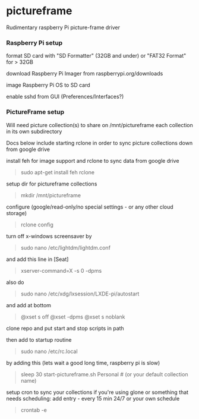 # pictureframe

Rudimentary raspberry Pi picture-frame driver

### Raspberry Pi setup

format SD card with "SD Formatter" (32GB and under) or "FAT32 Format" for > 32GB

download Raspberry Pi Imager from raspberrypi.org/downloads

image Raspberry Pi OS to SD card

enable sshd from GUI (Preferences/Interfaces?)





### PictureFrame setup

Will need picture collection(s) to share on /mnt/pictureframe
each collection in its own subdirectory

Docs below include starting rclone in order to sync picture
collections down from google drive

install feh for image support and rclone to sync data from google drive
> sudo apt-get install feh rclone

setup dir for pictureframe collections
> mkdir /mnt/pictureframe

configure (google/read-only/no special settings - or any other cloud storage)
> rclone config

turn off x-windows screensaver by
> sudo nano /etc/lightdm/lightdm.conf

and add this line in [Seat]
> xserver-command=X -s 0 -dpms

also do
> sudo nano /etc/xdg/lxsession/LXDE-pi/autostart

and add at bottom
> @xset s off
> @xset -dpms
> @xset s noblank

clone repo and put start and stop scripts in path

then add to startup routine
> sudo nano /etc/rc.local

by adding this (lets wait a good long time, raspberry pi is slow)
> sleep 30
> start-pictureframe.sh Personal # (or your default collection name)

setup cron to sync your collections if you're using glone
or something that needs scheduling:
add entry - every 15 min 24/7 or your own schedule
> crontab -e


